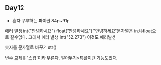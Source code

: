 ## Day12

* 혼자 공부하는 파이썬 84p~91p

에러 발생
int("안녕하세요")
float("안녕하세요")
"안녕하세요"문자열은 int냐float으로 갈수없다. 그래서 에러 발생
int("52.273") 이것도 에러발생

숫자를 문자열로 바꾸기
str()

변수 교체를 '스왑'이라 부른다.
알아두기>튜플이란 기능도있다.